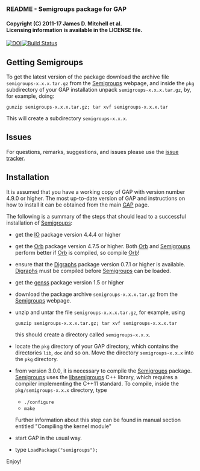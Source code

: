 ### README - Semigroups package for GAP

#### Copyright (C) 2011-17 James D. Mitchell et al. <br/>Licensing information is available in the LICENSE file.
[![DOI](https://zenodo.org/badge/DOI/10.5281/zenodo.592893.svg)](https://doi.org/10.5281/zenodo.592893)[![Build Status](https://travis-ci.org/gap-packages/Semigroups.svg?branch=stable-3.0)](https://travis-ci.org/gap-packages/Semigroups)

## Getting Semigroups

To get the latest version of the package download the archive file `semigroups-x.x.x.tar.gz` from the [Semigroups](https://gap-packages.github.io/Semigroups) webpage, and inside the `pkg` subdirectory of your GAP installation unpack `semigroups-x.x.x.tar.gz`, by, for example, doing:

    gunzip semigroups-x.x.x.tar.gz; tar xvf semigroups-x.x.x.tar
   
This will create a subdirectory `semigroups-x.x.x`.

## Issues

For questions, remarks, suggestions, and issues please use the 
[issue tracker](https://github.com/gap-packages/Semigroups/issues).

## Installation

It is assumed that you have a working copy of GAP with version number 4.9.0 or higher.  The  most  up-to-date  version  of  GAP  and instructions on how to install it can be obtained from the main [GAP](http://www.gap-system.org) page.

The  following  is  a  summary of the steps that should lead to a successful installation of [Semigroups](https://gap-packages.github.io/Semigroups):

* get the [IO](http://gap-system.github.io/io/) package version 4.4.4 or higher

* get the [Orb](http://gap-system.github.io/orb/) package version 4.7.5 or higher. 
  Both [Orb](http://gap-system.github.io/orb/) and [Semigroups](https://gap-packages.github.io/Semigroups) perform better if [Orb](http://gap-system.github.io/orb/) is compiled, so compile [Orb](http://gap-system.github.io/orb/)!

* ensure that the [Digraphs](http://gap-system.github.io/digraphs/) package version 0.7.1 or higher is available.  [Digraphs](http://gap-system.github.io/digraphs/) must be compiled before [Semigroups](https://gap-packages.github.io/Semigroups) can be
loaded.

* get the [genss](http://gap-system.github.io/genss/) package version 1.5 or higher 

* download the package archive `semigroups-x.x.x.tar.gz` from the [Semigroups](https://gap-packages.github.io/Semigroups) webpage.

* unzip and untar the file `semigroups-x.x.x.tar.gz`, for example, using
 
    ``` 
    gunzip semigroups-x.x.x.tar.gz; tar xvf semigroups-x.x.x.tar
    ```
  
    this should create a directory called `semigroups-x.x.x`.

* locate the `pkg` directory of your GAP directory, which contains the directories `lib`, `doc` and so on. Move the directory `semigroups-x.x.x` into the `pkg` directory.
    
* from version 3.0.0, it is necessary to compile the [Semigroups](https://gap-packages.github.io/Semigroups) package. [Semigroups](https://gap-packages.github.io/Semigroups) uses the [libsemigroups](https://james-d-mitchell.github.io/libsemigroups/) C++ library, which requires a compiler implementing the C++11 standard. To compile, inside the `pkg/semigroups-x.x.x` directory, type
    * `./configure`
    * `make`

    Further information about this step can be found in manual section entitled "Compiling the kernel module"

* start GAP in the usual way.

* type `LoadPackage("semigroups");`

Enjoy!
